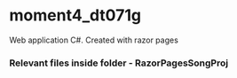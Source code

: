 # moment4_dt071g
Web application C#. Created with razor pages

### Relevant files inside folder - RazorPagesSongProj
